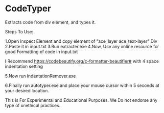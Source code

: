 # CodeTyper
Extracts code from div element, and types it.


Steps To Use:

1.Open Inspect Element and copy element of "ace_layer ace_text-layer" Div
2.Paste it in input.txt
3.Run extracter.exe
4.Now, Use any online resource for good Formatting of code in input.txt

I Recommend https://codebeautify.org/c-formatter-beautifier# with 4 space indentation setting

5.Now run IndentationRemover.exe

6.Finally run autotyper.exe and place your mouse cursor within 5 seconds at your desired location.

This is For Experimental and Educational Purposes. 
We Do not endorse any type of unethical practices.